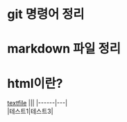 # git 명령어 정리

# markdown 파일 정리

# html이란?
[textfile](markdown/data1.md)
|||
|------|---|  
|테스트1|테스트3|  
